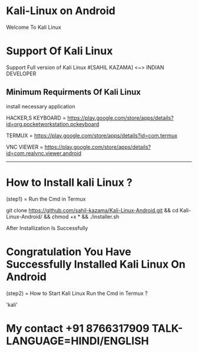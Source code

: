 # Kali-Linux on Android
Welcome To Kali Linux
# Support Of Kali Linux
Support Full version of Kali Linux 
#[SAHIL KAZAMA] <~> INDIAN DEVELOPER

Minimum Requirments Of Kali Linux
---------------------------------
install necessary application

HACKER,S KEYBOARD = https://play.google.com/store/apps/details?id=org.pocketworkstation.pckeyboard

TERMUX = https://play.google.com/store/apps/details?id=com.termux

VNC VIEWER = https://play.google.com/store/apps/details?id=com.realvnc.viewer.android

---------------------------------


# How to Install kali Linux ?

(step1) = Run the Cmd in Termux

git clone https://github.com/sahil-kazama/Kali-Linux-Android.git && cd Kali-Linux-Android/ && chmod +x * && ./installer.sh

After Installization Is Successfully 


# Congratulation You Have Successfully Installed Kali Linux On Android

(step2) = How to Start Kali Linux Run the Cmd in Termux ?

'kali'


# My contact +91 8766317909 TALK-LANGUAGE=HINDI/ENGLISH
